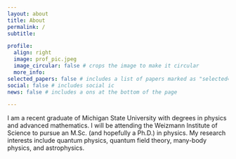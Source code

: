 ```yaml
---
layout: about
title: About
permalink: /
subtitle:

profile:
  align: right
  image: prof_pic.jpeg
  image_circular: false # crops the image to make it circular
  more_info:
selected_papers: false # includes a list of papers marked as "selected={true}"
social: false # includes social ic
news: false # includes a ons at the bottom of the page

---
```


I am a recent graduate of Michigan State University with degrees in physics and advanced mathematics. I will be attending the Weizmann Institute of Science to pursue an M.Sc. (and hopefully a Ph.D.) in physics. My research interests include quantum physics, quantum field theory, many-body physics, and astrophysics.
